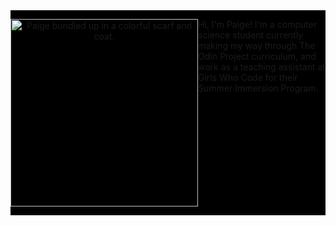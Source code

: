 <div style="display: flex; background-color: black;">
<p style="text-align:center; width: 100%;">
<img width="300" alt="Paige bundled up in a colorful scarf and coat." src="https://i.imgur.com/Keex3yO.png">
</p>


<p>Hi, I'm Paige! I'm a computer science student currently making my way through The Odin Project curriculum, and work as a teaching assistant at Girls Who Code for their Summer Immersion Program.</p>
</div>
<!---
paigethompson150/paigethompson150 is a ✨ special ✨ repository because its `README.md` (this file) appears on your GitHub profile.
You can click the Preview link to take a look at your changes.
--->
